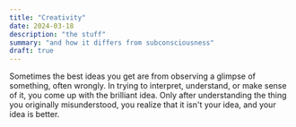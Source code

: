 ```yaml
---
title: "Creativity"
date: 2024-03-18
description: "the stuff"
summary: "and how it differs from subconsciousness"
draft: true
---
```


Sometimes the best ideas you get are from observing a glimpse of something, often wrongly. In trying to interpret, understand, or make sense of it, you come up with the brilliant idea. Only after understanding the thing you originally misunderstood, you realize that it isn't your idea, and your idea is better.
